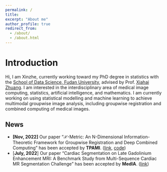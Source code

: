 ```yaml
---
permalink: /
title: 
excerpt: "About me"
author_profile: true
redirect_from: 
  - /about/
  - /about.html
---
```


# Introduction

Hi, I am Xinzhe, currently working toward my PhD degree in statistics with the [School of Data Science, Fudan University](https://sds.fudan.edu.cn/), advised by Prof. [Xiahai Zhuang](https://zmiclab.github.io/zxh/). I am interested in the interdisciplinary area of medical image computing, statistics, artificial intelligence, and mathematics. I am currently working on using statistical modelling and machine learning to achieve multimodal groupwise image analysis, including groupwise registration and combined computing of medical images.



## News

- **[Nov, 2022]** Our paper “$\mathcal{X}$-Metric: An N-Dimensional Information-Theoretic Framework for Groupwise Registration and Deep Combined Computing” has been accepted by **TPAMI**. ([link](https://ieeexplore.ieee.org/abstract/document/9965747/), [code](https://github.com/xzluo97/X-metric))
- [**July, 2022**] Our paper “Cardiac Segmentation on Late Gadolinium Enhancement MRI: A Benchmark Study from Multi-Sequence Cardiac MR Segmentation Challenge” has been accepted by **MedIA**. ([link](https://www.sciencedirect.com/science/article/pii/S136184152200175X))

